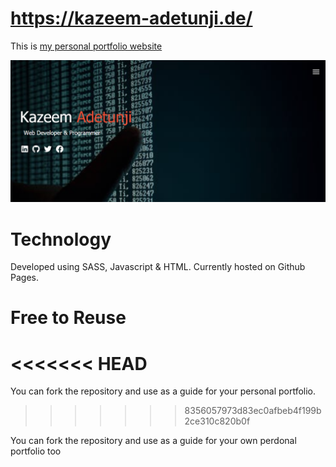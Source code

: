 # https://kazeem-adetunji.de/

This is [my personal portfolio website](https://kazeem-adetunji.de/)

<img src="img/website1.png" alt="screenshot">

# Technology

Developed using SASS, Javascript & HTML. Currently hosted on Github Pages.

# Free to Reuse
<<<<<<< HEAD
=======
You can fork the repository and use as a guide for your personal portfolio.
 
>>>>>>> 8356057973d83ec0afbeb4f199b2ce310c820b0f

You can fork the repository and use as a guide for your own perdonal portfolio too
